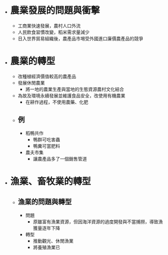 - # 農業發展的問題與衝擊
	- 工商業快速發展，農村人口外流
	- 人民飲食習慣改變，稻米需求量減少
	- 日入世界貿易組織後，農產品市埸受外國進口廉價農產品的競爭
- # 農業的轉型
	- 改種植經濟價值較高的農產品
	- 發展休閒農業
		- 將一地的農業生產與當地的生態資源農村文化結合
	- 為故及環境永續發展並維護食品安全，改使用有機農業
		- 在耕作過程，不使用農藥、化肥
	- ## 例
		- 稻鴨共作
			- 鴨群可吃害蟲
			- 鴨糞可當肥料
		- 農夫市集
			- 讓農產品多了一個銷售管道
- # 漁業、畜牧業的轉型
	- ## 漁業的問題與轉型
		- 問題
			- 原雖富有漁業資源，但因海洋資源的過度開發與不當捕撈，導致漁獲量逐年下降
		- 轉型
			- 推動觀光、休閒漁業
			- 將養殖漁業已